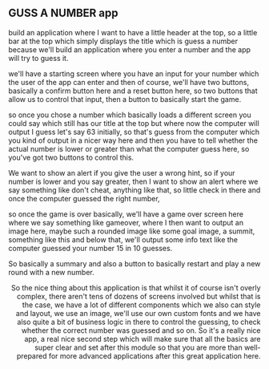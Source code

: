 ## GUSS A NUMBER app
build an application where I want to have a little header at the top, so a little bar at the top which simply displays the title which is guess a number because we'll build an application where you enter a number and the app will try to guess it.

we'll have a starting screen where you have an input for your number which the user of the app can enter and then of course, we'll have two buttons, basically a confirm button here and a reset button here, so two buttons that allow us to control that input, then a button to basically start the game.

so once you chose a number which basically loads a different screen you could say which still has our title at the top but where now the computer will output I guess let's say 63 initially, so that's guess from the computer which you kind of output in a nicer way here and then you have to tell whether the actual number is lower or greater than what the computer guess here, so you've got two buttons to control this.

We want to show an alert if you give the user a wrong hint, so if your number is lower and you say greater, then I want to show an alert where we say something like don't cheat, anything like that, so little check in there and once the computer guessed the right number,

so once the game is over basically, we'll have a game over screen here where we say something like gameover, where I then want to output an image here, maybe such a rounded image like some goal image, a summit, something like this and below that, we'll output some info text like the computer guessed your number 15 in 10 guesses.

So basically a summary and also a button to basically restart and play a new round with a new number. 

<div style="text-align: right"> So the nice thing about this application is that whilst it of course isn't overly complex, there aren't tens of dozens of screens involved but whilst that is the case, we have a lot of different components which we also can style and layout, we use an image, we'll use our own custom fonts and we have also quite a bit of business logic in there to control the guessing, to check whether the correct number was guessed and so on. So it's a really nice app, a real nice second step which will make sure that all the basics are super clear and set after this module so that you are more than well-prepared for more advanced applications after this great application here. </div>
